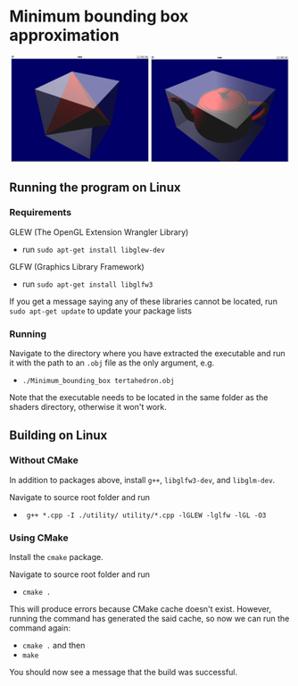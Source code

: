 # Minimum bounding box approximation

<p float="left" align="middle">
  <img src="screenshots/tetrahedron.png" width="49%" />
  <img src="screenshots/utah_teapot.png" width="49%" />
</p>

## Running the program on Linux

### Requirements
GLEW (The OpenGL Extension Wrangler Library) 
* run `sudo apt-get install libglew-dev`

GLFW (Graphics Library Framework)
* run `sudo apt-get install libglfw3`

If you get a message saying any of these libraries cannot be located,
run `sudo apt-get update` to update your package lists

### Running
Navigate to the directory where you have extracted the executable 
and run it with the path to an `.obj` file as the only argument, e.g.
* `./Minimum_bounding_box tertahedron.obj`

Note that the executable needs to be located in the same folder as 
the shaders directory, otherwise it won't work.

## Building on Linux 

### Without CMake
In addition to packages above, install `g++`, `libglfw3-dev`, and 
`libglm-dev`. 

Navigate to source root folder and run
* ` g++ *.cpp -I ./utility/ utility/*.cpp -lGLEW -lglfw -lGL -O3`

### Using CMake
Install the `cmake` package.

Navigate to source root folder and run 
* `cmake .` 

This will produce errors because CMake cache doesn't exist. However,
running the command has generated the said cache, so now we can run 
the command again:
* `cmake .` and then
* `make`

You should now see a message that the build was successful.





